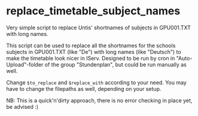 # replace_timetable_subject_names
Very simple script to replace Untis' shortnames of subjects in GPU001.TXT with long names.

This script can be used to replace all the shortnames for the schools subjects in GPU001.TXT (like "De") with long names (like "Deutsch") to make the timetable look nicer in IServ. 
Designed to be run by cron in "Auto-Upload"-folder of the group "Stundenplan", but could be run manually as well.

Change ``$to_replace`` and ``$replace_with`` according to your need. You may have to change the filepaths as well, depending on your setup.

NB: This is a quick'n'dirty approach, there is no error checking in place yet, be advised :)
